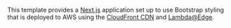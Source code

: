 This template provides a [Next.js](https://nextjs.org/) application set up to use Bootstrap styling that is deployed to AWS using the [CloudFront CDN](https://aws.amazon.com/cloudfront/) and [Lambda@Edge](https://aws.amazon.com/lambda/edge/).
